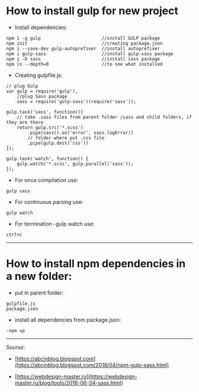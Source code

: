 # How to install gulp for new project

- Install dependencies:

```
npm i -g gulp                       //install GULP package
npm init                            //creating package.json
npm i --save-dev gulp-autoprefixer  //install autoprefixer
npm i gulp-sass                     //install gulp-sass package
npm i -D sass                       //install sass package
npm ls --depth=0                    //to see what installed
```

- Creating gulpfile.js:

```
// plug Gulp
var gulp = require('gulp'),
    //plug Sass package         
	sass = require('gulp-sass')(require('sass')); 

gulp.task('sass', function(){
    // take .sass files from parent folder /sass and child folders, if they are there
	return gulp.src('*.scss')       
        .pipe(sass().on('error', sass.logError))
        // folder where put .css file
		.pipe(gulp.dest('css'))     
});

gulp.task('watch', function() {
	gulp.watch('*.scss', gulp.parallel('sass'));
});
```

- For once compilation use:

```
gulp sass
```

- For continuous parsing use:

```
gulp watch
```

- For termination -gulp watch use:

```
ctrl+c
```

---

# How to install npm dependencies in a new folder:

- put in parent folder: 
```
gulpfile.js
package.json
```
- install all dependencies from package.json:
```
-npm up
```
---

_Sourse:_

* [https://abcinblog.blogspot.com](https://abcinblog.blogspot.com/2018/04/npm-gulp-sass.html)

* [https://webdesign-master.ru](https://webdesign-master.ru/blog/tools/2016-06-04-sass.html)
